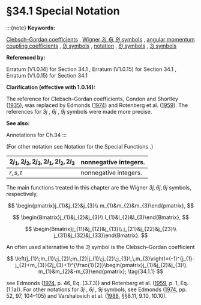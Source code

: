 # §34.1 Special Notation

:::{note}
**Keywords:**

[Clebsch–Gordan coefficients](http://dlmf.nist.gov/search/search?q=Clebsch%E2%80%93Gordan%20coefficients) , [Wigner $\mathit{3j},\mathit{6j},\mathit{9j}$ symbols](http://dlmf.nist.gov/search/search?q=Wigner%203j%2C6j%2C9j%20symbols) , [angular momentum coupling coefficients](http://dlmf.nist.gov/search/search?q=angular%20momentum%20coupling%20coefficients) , [$\mathit{9j}$ symbols](http://dlmf.nist.gov/search/search?q=ninej%20symbols) , [notation](http://dlmf.nist.gov/search/search?q=notation) , [$\mathit{6j}$ symbols](http://dlmf.nist.gov/search/search?q=sixj%20symbols) , [$\mathit{3j}$ symbols](http://dlmf.nist.gov/search/search?q=threej%20symbols)

**Referenced by:**

Erratum (V1.0.14) for Section 34.1 , Erratum (V1.0.15) for Section 34.1 , Erratum (V1.0.15) for Section 34.1

**Clarification (effective with 1.0.14):**

The reference for Clebsch–Gordan coefficients, Condon and Shortley ([1935](./bib/C.html#bib564 "The Theory of Atomic Spectra")), was replaced by Edmonds ([1974](./bib/E.html#bib727 "Angular Momentum in Quantum Mechanics")) and Rotenberg et al. ([1959](./bib/R.html#bib1976 "The 3 - j and 6 - j Symbols")). The references for $\mathit{3j}$ , $\mathit{6j}$ , $\mathit{9j}$ symbols were made more precise.

**See also:**

Annotations for Ch.34
:::

(For other notation see Notation for the Special Functions .)


| $2j_{1},2j_{2},2j_{3},2l_{1},2l_{2},2l_{3}$ | nonnegative integers. |
|---|---|
| $r,s,t$ | nonnegative integers. |


The main functions treated in this chapter are the Wigner $\mathit{3j},\mathit{6j},\mathit{9j}$ symbols, respectively,

<a id="EGx1"></a>

$$
\begin{pmatrix}j_{1}&j_{2}&j_{3}\\
m_{1}&m_{2}&m_{3}\end{pmatrix},
$$

$$
\begin{Bmatrix}j_{1}&j_{2}&j_{3}\\
l_{1}&l_{2}&l_{3}\end{Bmatrix},
$$

$$
\begin{Bmatrix}j_{11}&j_{12}&j_{13}\\
j_{21}&j_{22}&j_{23}\\
j_{31}&j_{32}&j_{33}\end{Bmatrix}.
$$

An often used alternative to the $\mathit{3j}$ symbol is the Clebsch–Gordan coefficient


<a id="E1"></a>
$$
\left(j_{1}\;m_{1}\;j_{2}\;m_{2}|j_{1}\;j_{2}\;j_{3}\,\,m_{3}\right)=(-1)^{j_{1}-j_{2}+m_{3}}(2j_{3}+1)^{\frac{1}{2}}\begin{pmatrix}j_{1}&j_{2}&j_{3}\\
m_{1}&m_{2}&-m_{3}\end{pmatrix}; \tag{34.1.1}
$$

see Edmonds ([1974](./bib/E.html#bib727 "Angular Momentum in Quantum Mechanics"), p. 46, Eq. (3.7.3)) and Rotenberg et al. ([1959](./bib/R.html#bib1976 "The 3 - j and 6 - j Symbols"), p. 1, Eq. (1.1a)). For other notations for $\mathit{3j}$ , $\mathit{6j}$ , $\mathit{9j}$ symbols, see Edmonds ([1974](./bib/E.html#bib727 "Angular Momentum in Quantum Mechanics"), pp. 52, 97, 104–105) and Varshalovich et al. ([1988](./bib/V.html#bib2323 "Quantum Theory of Angular Momentum"), §§8.11, 9.10, 10.10).
